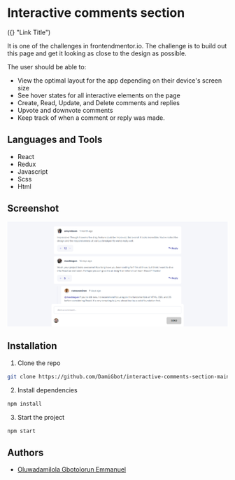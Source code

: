 # Interactive comments section

({} "Link Title")

It is one of the challenges in frontendmentor.io. The challenge is to build out this page and get it looking as close to the design as possible.

The user should be able to:

- View the optimal layout for the app depending on their device's screen size
- See hover states for all interactive elements on the page
- Create, Read, Update, and Delete comments and replies
- Upvote and downvote comments
- Keep track of when a comment or reply was made.

## Languages and Tools

- React
- Redux
- Javascript
- Scss
- Html

## Screenshot

![Design followed](src/dev-data/Interactive-comments-section.png)

## Installation

1. Clone the repo

```sh
git clone https://github.com/DamiGbot/interactive-comments-section-main.git
```

2. Install dependencies

```sh
npm install
```

3. Start the project

```sh
npm start
```

## Authors

- [Oluwadamilola Gbotolorun Emmanuel](https://github.com/DamiGbot)
